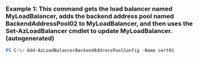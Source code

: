 ### Example 1: This command gets the load balancer named MyLoadBalancer, adds the backend address pool named BackendAddressPool02 to MyLoadBalancer, and then uses the Set-AzLoadBalancer cmdlet to update MyLoadBalancer. (autogenerated)
```powershell
PS C:\> Add-AzLoadBalancerBackendAddressPoolConfig -Name cert01
```

